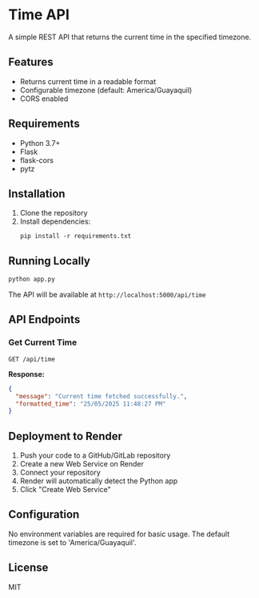# Time API

A simple REST API that returns the current time in the specified timezone.

## Features

- Returns current time in a readable format
- Configurable timezone (default: America/Guayaquil)
- CORS enabled

## Requirements

- Python 3.7+
- Flask
- flask-cors
- pytz

## Installation

1. Clone the repository
2. Install dependencies:
   ```
   pip install -r requirements.txt
   ```

## Running Locally

```bash
python app.py
```

The API will be available at `http://localhost:5000/api/time`

## API Endpoints

### Get Current Time

```
GET /api/time
```

**Response:**
```json
{
  "message": "Current time fetched successfully.",
  "formatted_time": "25/05/2025 11:48:27 PM"
}
```

## Deployment to Render

1. Push your code to a GitHub/GitLab repository
2. Create a new Web Service on Render
3. Connect your repository
4. Render will automatically detect the Python app
5. Click "Create Web Service"

## Configuration

No environment variables are required for basic usage. The default timezone is set to 'America/Guayaquil'.

## License

MIT